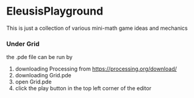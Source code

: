 # EleusisPlayground
This is just a collection of various mini-math game ideas and mechanics

### Under Grid
the .pde file can be run by 
  1. downloading Processing from https://processing.org/download/
  2. downloading Grid.pde
  3. open Grid.pde
  4. click the play button in the top left corner of the editor
